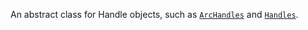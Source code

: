 An abstract class for Handle objects, such as [`ArcHandles`](https://create.roblox.com/docs/reference/engine/classes/ArcHandles) and
[`Handles`](https://create.roblox.com/docs/reference/engine/classes/Handles).